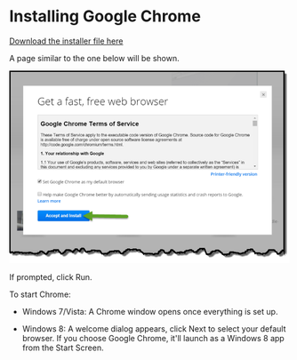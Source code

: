 # Installing Google Chrome

[Download the installer file here](https://www.google.com/chrome?brand=CHMO#eula)

A page similar to the one below will be shown.

![Terms of service google installer](1.png)

If prompted, click Run.

To start Chrome:
* Windows 7/Vista: A Chrome window opens once everything is set up.

* Windows 8: A welcome dialog appears, click Next to select your default browser. If you choose Google Chrome, it'll launch as a Windows 8 app from the Start Screen.
